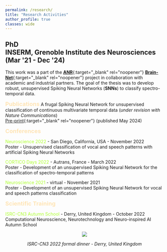```yaml
---
permalink: /research/
title: "Research Activities"
author_profile: true
classes: wide
---
```


## PhD<br/>INSERM, Grenoble Institute des Neurosciences (Mar '21 - Dec '24)

This work was a part of the [**ANR**](https://anr.fr/en/){:target="_blank" rel="noopener"} [**Brain-Net**](https://sites.google.com/view/brainnet-project/accueil){:target="_blank" rel="noopener"} project in collaboration with academic and industrial partners. The goal of the thesis was to develop robust, unsupervised Spiking Neural Networks (**SNNs**) to classify spectro-temporal data. 

<font size="4.5"><span style="color:moccasin"><b>Publications</b></span></font>
A frugal Spiking Neural Network for unsupervised classification of continuous multivariate temporal data (_under revision with Nature Communications_)\
[Pre-print](https://arxiv.org/abs/2408.12608){:target="_blank" rel="noopener"} (published May 2024)

<font size="4.5"><span style="color:moccasin"><b>Conferences</b></span></font>

<span style="color:greenyellow">Neuroscience 2022</span> - San Diego, California, USA - November 2022\
Poster - Unsupervised classification of vocal and speech patterns with artificial Spiking Neural Networks

<span style="color:greenyellow">CORTICO Days 2022</span> - Autrans, France - March 2022\
Poster - Development of an unsupervised Spiking Neural Network for the classification of spectro-temporal patterns

<span style="color:greenyellow">Neuroscience 2021</span> - virtual - November 2021\
Poster - Development of an unsupervised Spiking Neural Network for vocal and speech patterns classification

<font size="4.5"><span style="color:moccasin"><b>Scientific Training</b></span></font>

<span style="color:greenyellow">ISRC-CN3 Autumn School</span> - Derry, United Kingdom - October 2022\
Computational Neuroscience, Neurotechnology and Neuro-inspired AI Autumn School


<p align="center">
  <img src="https://saideepesh.github.io/images/1666916373934-E.jpg?raw=true">
</p>


<p align="center">
  <i>ISRC-CN3 2022 formal dinner - Derry, United Kingdom</i>
</p>

